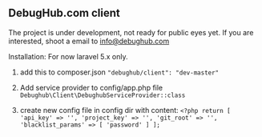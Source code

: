 ## DebugHub.com client

The project is under development, not ready for public eyes yet. If you are interested, shoot a email to info@debughub.com

Installation:
For now laravel 5.x only.
1. add this to composer.json
`"debughub/client": "dev-master"`

2. Add service provider to config/app.php file
`Debughub\Client\DebughubServiceProvider::class`

3. create new config file in config dir with content:
`<?php
return [
    'api_key' => '',
    'project_key' => '',
    'git_root' => '',
    'blacklist_params' => [
        'password'
    ]
];
`

